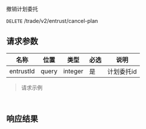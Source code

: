 撤销计划委托

`DELETE` /trade/v2/entrust/cancel-plan

## 请求参数

| 名称        | 位置    | 类型      | 必选 | 说明     |
|-----------|-------|---------|----|--------|
| entrustId | query | integer | 是  | 计划委托id |

> 请求示例

```shell


```

## 响应结果

```json

```

